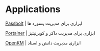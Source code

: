 # Applications

[Passbolt](passbolt/README.md) | ابزاری برای مدیریت پسورد ها

[Portainer](portainer.md) | ابزاری برای مدیریت داکر و کوبرنیتیز

[OpenKM](openkm-cd.md) | ابزاری مدیریت دانش و اسناد
